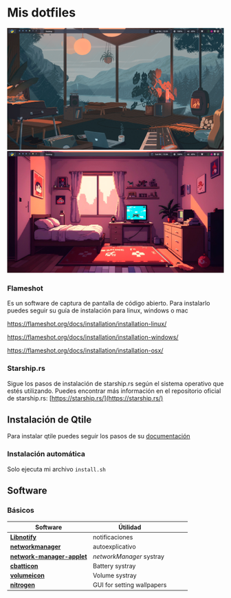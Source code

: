# Mis dotfiles

![escritorio](/img/escritorio_06_09_25.png)
![escritorio](/img/escritorio2_06_09_25.png)


### Flameshot
Es un software de captura de pantalla de código abierto. 
Para instalarlo puedes seguir su guía de instalación para linux, windows o mac

https://flameshot.org/docs/installation/installation-linux/

https://flameshot.org/docs/installation/installation-windows/

https://flameshot.org/docs/installation/installation-osx/

### Starship.rs
Sigue los pasos de instalación de starship.rs según el sistema operativo que estés utilizando. Puedes encontrar más información en el repositorio oficial de starship.rs: [https://starship.rs/](https://starship.rs/)


## Instalación de Qtile
Para instalar qtile puedes seguir los pasos de su [documentación](https://docs.qtile.org/en/stable/index.html)

### Instalación automática
Solo ejecuta mi archivo `install.sh`


## Software
### Básicos
| Software                                                                                | Útilidad                 |   |   |   |
|-----------------------------------------------------------------------------------------|--------------------------|---|---|---|
| **[Libnotify](https://wiki.archlinux.org/title/Desktop_notifications#Standalone)**          | notificaciones           |   |   |   |
| **[networkmanager](https://wiki.archlinux.org/index.php/NetworkManager)**                   | autoexplicativo          |   |   |   |
| **[network-manager-applet](https://wiki.archlinux.org/index.php/NetworkManager#nm-applet)** | *networkManager* systray |   |   |   |
| **[cbatticon](https://www.archlinux.org/packages/community/x86_64/cbatticon/)**                     | Battery systray                  |
| **[volumeicon](https://www.archlinux.org/packages/community/x86_64/volumeicon/)**                   | Volume systray                   |
| **[nitrogen](https://wiki.archlinux.org/index.php/Nitrogen)**                          | GUI for setting wallpapers |